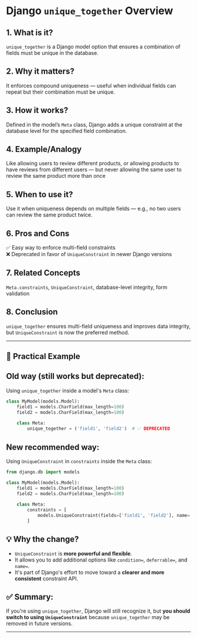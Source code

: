 # Django `unique_together` Overview

## 1. What is it?
`unique_together` is a Django model option that ensures a combination of fields must be unique in the database.

## 2. Why it matters?
It enforces compound uniqueness — useful when individual fields can repeat but their combination must be unique.

## 3. How it works?
Defined in the model’s `Meta` class, Django adds a unique constraint at the database level for the specified field combination.

## 4. Example/Analogy
Like allowing users to review different products, or allowing products to have reviews from different users — but never allowing the same user to review the same product more than once

## 5. When to use it?
Use it when uniqueness depends on multiple fields — e.g., no two users can review the same product twice.

## 6. Pros and Cons
✅ Easy way to enforce multi-field constraints  
❌ Deprecated in favor of `UniqueConstraint` in newer Django versions

## 7. Related Concepts
`Meta.constraints`, `UniqueConstraint`, database-level integrity, form validation

## 8. Conclusion
`unique_together` ensures multi-field uniqueness and improves data integrity, but `UniqueConstraint` is now the preferred method.

---

## 🔹 Practical Example

## **Old way (still works but deprecated):**
Using `unique_together` inside a model's `Meta` class:

```python
class MyModel(models.Model):
    field1 = models.CharField(max_length=100)
    field2 = models.CharField(max_length=100)
    
    class Meta:
        unique_together = ('field1', 'field2')  # ✅ DEPRECATED
```

## **New recommended way:**
Using `UniqueConstraint` in `constraints` inside the `Meta` class:

```python
from django.db import models

class MyModel(models.Model):
    field1 = models.CharField(max_length=100)
    field2 = models.CharField(max_length=100)
    
    class Meta:
        constraints = [
            models.UniqueConstraint(fields=['field1', 'field2'], name='unique_field1_field2')
        ]
```

## 💡 Why the change?

* `UniqueConstraint` is **more powerful and flexible**.
* It allows you to add additional options like `condition=`, `deferrable=`, and `name=`.
* It's part of Django's effort to move toward a **clearer and more consistent** constraint API.

## ✅ Summary:
If you're using `unique_together`, Django will still recognize it, but **you should switch to using `UniqueConstraint`** because `unique_together` may be removed in future versions.

---
